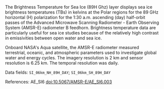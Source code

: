 The Brightness Temperature for Sea Ice (89H Ghz) layer displays sea ice brightness temperatures (TBs) in kelvins at the Polar regions for the 89 GHz horizontal (H) polarization for the 1:30 a.m. ascending (day) half-orbit passes of the Advanced Microwave Scanning Radiometer - Earth Observing System (AMSR-E) radiometer B feedhorn. Brightness temperature data are particularly useful for sea ice studies because of the relatively high contrast in emissivities between open water and sea ice.

Onboard NASA's Aqua satellite, the AMSR-E radiometer measured terrestrial, oceanic, and atmospheric parameters used to investigate global water and energy cycles. The imagery resolution is 2 km and sensor resolution is 6.25 km. The temporal resolution was daily.

Data fields: `SI_06km_NH_89H_DAY`; `SI_06km_SH_89H_DAY`

References: AE_SI6 [doi:10.5067/AMSR-E/AE_SI6.003](https://doi.org/10.5067/AMSR-E/AE_SI6.003)


